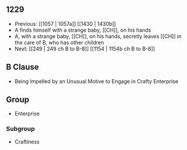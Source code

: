## 1229
- Previous: [[1057 | 1057a]] [[1430 | 1430b]] 
- A finds himself with a strange baby, [[CH]], on his hands
- A, with a strange baby, [[CH]], on his hands, secretly leaves [[CH]] in the care of B, who has other children
- Next: [[249 | 249 ch B to B-8]] [[1154 | 1154b ch B to B-8]] 

## B Clause
- Being Impelled by an Unusual Motive to Engage in Crafty Enterprise

## Group
- Enterprise

### Subgroup
- Craftiness

